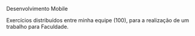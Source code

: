 Desenvolvimento Mobile

Exercícios distribuídos entre minha equipe (100), para a realização de um trabalho para Faculdade.
